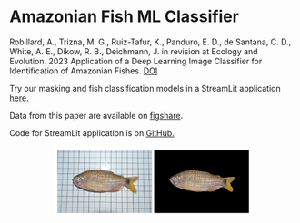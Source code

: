 # Amazonian Fish ML Classifier

Robillard, A., Trizna, M. G., Ruiz-Tafur, K., Panduro, E. D., de Santana, C. D., White, A. E., Dikow, R. B., Deichmann, J. in revision at Ecology and Evolution. 2023 Application of a Deep Learning Image Classifier for Identification of Amazonian Fishes. [DOI](https://doi.org/10.1002/ece3.9987)

Try our masking and fish classification models in a StreamLit application [here.](https://share.streamlit.io/miketrizna/streamlit_fish_masking/main/fish_masking_classification_streamlit.py)

Data from this paper are available on [figshare](https://doi.org/10.25573/data.c.5761097).

Code for StreamLit application is on [GitHub.](https://github.com/MikeTrizna/streamlit_fish_masking)

<p align="center">
  <img src="Mask_example_Bario.png" width="350" title="Example of a masked fish image">
</p>
